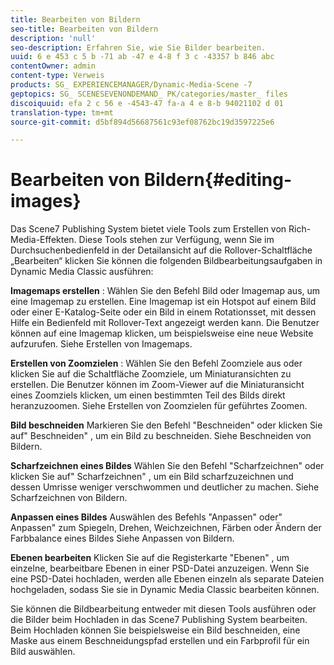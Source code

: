 ```yaml
---
title: Bearbeiten von Bildern
seo-title: Bearbeiten von Bildern
description: 'null'
seo-description: Erfahren Sie, wie Sie Bilder bearbeiten.
uuid: 6 e 453 c 5 b -71 ab -47 e 4-8 f 3 c -43357 b 846 abc
contentOwner: admin
content-type: Verweis
products: SG_ EXPERIENCEMANAGER/Dynamic-Media-Scene -7
geptopics: SG_ SCENESEVENONDEMAND_ PK/categories/master_ files
discoiquuid: efa 2 c 56 e -4543-47 fa-a 4 e 8-b 94021102 d 01
translation-type: tm+mt
source-git-commit: d5bf894d56687561c93ef08762bc19d3597225e6

---
```



# Bearbeiten von Bildern{#editing-images}

Das Scene7 Publishing System bietet viele Tools zum Erstellen von Rich-Media-Effekten. Diese Tools stehen zur Verfügung, wenn Sie im Durchsuchenbedienfeld in der Detailansicht auf die Rollover-Schaltfläche „Bearbeiten“ klicken Sie können die folgenden Bildbearbeitungsaufgaben in Dynamic Media Classic ausführen:

**Imagemaps erstellen** : Wählen Sie den Befehl Bild oder Imagemap aus, um eine Imagemap zu erstellen. Eine Imagemap ist ein Hotspot auf einem Bild oder einer E-Katalog-Seite oder ein Bild in einem Rotationsset, mit dessen Hilfe ein Bedienfeld mit Rollover-Text angezeigt werden kann. Die Benutzer können auf eine Imagemap klicken, um beispielsweise eine neue Website aufzurufen. Siehe Erstellen von Imagemaps.

**Erstellen von Zoomzielen** : Wählen Sie den Befehl Zoomziele aus oder klicken Sie auf die Schaltfläche Zoomziele, um Miniaturansichten zu erstellen. Die Benutzer können im Zoom-Viewer auf die Miniaturansicht eines Zoomziels klicken, um einen bestimmten Teil des Bilds direkt heranzuzoomen. Siehe Erstellen von Zoomzielen für geführtes Zoomen.

**Bild beschneiden** Markieren Sie den Befehl "Beschneiden" oder klicken Sie auf" Beschneiden" , um ein Bild zu beschneiden. Siehe Beschneiden von Bildern.

**Scharfzeichnen eines Bildes** Wählen Sie den Befehl "Scharfzeichnen" oder klicken Sie auf" Scharfzeichnen" , um ein Bild scharfzuzeichnen und dessen Umrisse weniger verschwommen und deutlicher zu machen. Siehe Scharfzeichnen von Bildern.

**Anpassen eines Bildes** Auswählen des Befehls "Anpassen" oder" Anpassen" zum Spiegeln, Drehen, Weichzeichnen, Färben oder Ändern der Farbbalance eines Bildes Siehe Anpassen von Bildern.

**Ebenen bearbeiten** Klicken Sie auf die Registerkarte "Ebenen" , um einzelne, bearbeitbare Ebenen in einer PSD-Datei anzuzeigen. Wenn Sie eine PSD-Datei hochladen, werden alle Ebenen einzeln als separate Dateien hochgeladen, sodass Sie sie in Dynamic Media Classic bearbeiten können.

Sie können die Bildbearbeitung entweder mit diesen Tools ausführen oder die Bilder beim Hochladen in das Scene7 Publishing System bearbeiten. Beim Hochladen können Sie beispielsweise ein Bild beschneiden, eine Maske aus einem Beschneidungspfad erstellen und ein Farbprofil für ein Bild auswählen.
